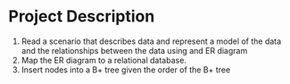 # Project Description
1. Read a scenario that describes data and represent a model of the data and the relationships between the data using and ER diagram
2. Map the ER diagram to a relational database.
3. Insert nodes into a B+ tree given the order of the B+ tree
